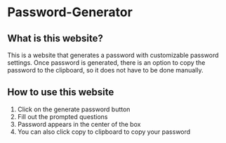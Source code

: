 # Password-Generator

## What is this website?
This is a website that generates a password with customizable password settings. Once password is generated, there is an option to
copy the password to the clipboard, so it does not have to be done manually.

## How to use this website
1. Click on the generate password button
2. Fill out the prompted questions
3. Password appears in the center of the box
4. You can also click copy to clipboard to copy your password


